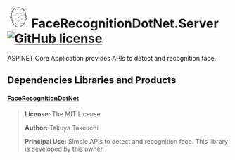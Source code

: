 # ![Alt text](nuget/face48.png "FaceRecognitionDotNet.Server") FaceRecognitionDotNet.Server [![GitHub license](https://img.shields.io/github/license/mashape/apistatus.svg)]()

ASP.NET Core Application provides APIs to detect and recognition face.

## Dependencies Libraries and Products

#### [FaceRecognitionDotNet](https://github.com/takuya-takeuchi/FaceRecognitionDotNet/)

> **License:** The MIT License
>
> **Author:** Takuya Takeuchi
> 
> **Principal Use:** Simple APIs to detect and recognition face. This library is developed by this owner.